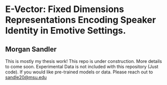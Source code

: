 # E-Vector: Fixed Dimensions Representations Encoding Speaker Identity in Emotive Settings.
## Morgan Sandler
This is mostly my thesis work! This repo is under construction. More details to come soon. Experimental Data is not included with this repository (Just code). If you would like pre-trained models or data. Please reach out to sandle20@msu.edu

